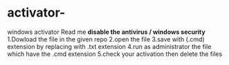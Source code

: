 # activator-
windows activator 
Read me 
**disable the antivirus / windows security** 
1.Dowload the file in the given repo 
2.open the file 
3.save with (.cmd) extension by replacing with .txt extension
4.run as administrator  the file which have the .cmd extension
5.check your activation then delete the files    
